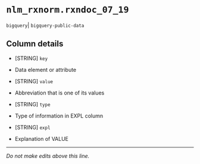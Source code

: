# `nlm_rxnorm.rxndoc_07_19`
`bigquery`| `bigquery-public-data`

## Column details
* [STRING]    `key`
 - Data element or attribute
* [STRING]    `value`
 - Abbreviation that is one of its values
* [STRING]    `type`
 - Type of information in EXPL column
* [STRING]    `expl`
 - Explanation of VALUE

-------------------------------------------------------------------------------
*Do not make edits above this line.*
